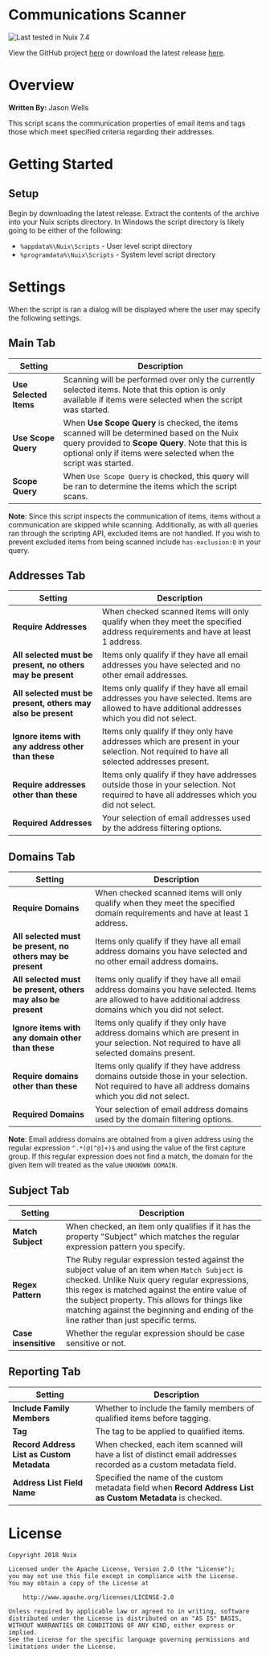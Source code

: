 Communications Scanner
======================

![Last tested in Nuix 7.4](https://img.shields.io/badge/Nuix-7.4-green.svg)

View the GitHub project [here](https://github.com/NuixSDK/Communication-Scanner) or download the latest release [here](https://github.com/NuixSDK/Communication-Scanner/releases).

# Overview

**Written By:** Jason Wells

This script scans the communication properties of email items and tags those which meet specified criteria regarding their addresses.

# Getting Started

## Setup

Begin by downloading the latest release.  Extract the contents of the archive into your Nuix scripts directory.  In Windows the script directory is likely going to be either of the following:

- `%appdata%\Nuix\Scripts` - User level script directory
- `%programdata%\Nuix\Scripts` - System level script directory

# Settings

When the script is ran a dialog will be displayed where the user may specify the following settings.

## Main Tab

| Setting | Description |
|---------|-------------|
| **Use Selected Items** | Scanning will be performed over only the currently selected items.  Note that this option is only available if items were selected when the script was started. |
| **Use Scope Query** | When **Use Scope Query** is checked, the items scanned will be determined based on the Nuix query provided to **Scope Query**.  Note that this is optional only if items were selected when the script was started. |
| **Scope Query** | When `Use Scope Query` is checked, this query will be ran to determine the items which the script scans. |

**Note**: Since this script inspects the communication of items, items without a communication are skipped while scanning.  Additionally, as with all queries ran through the scripting API, excluded items are not handled.  If you wish to prevent excluded items from being scanned include `has-exclusion:0` in your query.

## Addresses Tab

| Setting | Description |
|---------|-------------|
| **Require Addresses** | When checked scanned items will only qualify when they meet the specified address requirements and have at least 1 address. |
| **All selected must be present, no others may be present** | Items only qualify if they have all email addresses you have selected and no other email addresses. |
| **All selected must be present, others may also be present** | Items only qualify if they have all email addresses you have selected.  Items are allowed to have additional addresses which you did not select. |
| **Ignore items with any address other than these** | Items only qualify if they only have addresses which are present in your selection.  Not required to have all selected addresses present. |
| **Require addresses other than these** | Items only qualify if they have addresses outside those in your selection.  Not required to have all addresses which you did not select. |
| **Required Addresses** | Your selection of email addresses used by the address filtering options. |

## Domains Tab

| Setting | Description |
|---------|-------------|
| **Require Domains** | When checked scanned items will only qualify when they meet the specified domain requirements and have at least 1 address. |
| **All selected must be present, no others may be present** | Items only qualify if they have all email address domains you have selected and no other email address domains. |
| **All selected must be present, others may also be present** | Items only qualify if they have all email address domains you have selected.  Items are allowed to have additional address domains which you did not select. |
| **Ignore items with any domain other than these** | Items only qualify if they only have address domains which are present in your selection.  Not required to have all selected domains present. |
| **Require domains other than these** | Items only qualify if they have address domains outside those in your selection.  Not required to have all address domains which you did not select. |
| **Required Domains** | Your selection of email address domains used by the domain filtering options. |

**Note**: Email address domains are obtained from a given address using the regular expression `^.*(@[^@]+)$` and using the value of the first capture group.  If this regular expression does not find a match, the domain for the given item will treated as the value `UNKNOWN DOMAIN`.

## Subject Tab

| Setting | Description |
|---------|-------------|
| **Match Subject** | When checked, an item only qualifies if it has the property "Subject" which matches the regular expression pattern you specify. |
| **Regex Pattern** | The Ruby regular expression tested against the subject value of an item when `Match Subject` is checked.  Unlike Nuix query regular expressions, this regex is matched against the entire value of the subject property.  This allows for things like matching against the beginning and ending of the line rather than just specific terms. |
| **Case insensitive** | Whether the regular expression should be case sensitive or not. |

## Reporting Tab

| Setting | Description |
|---------|-------------|
| **Include Family Members** | Whether to include the family members of qualified items before tagging. |
| **Tag** | The tag to be applied to qualified items. |
| **Record Address List as Custom Metadata** | When checked, each item scanned will have a list of distinct email addresses recorded as a custom metadata field. |
| **Address List Field Name** | Specified the name of the custom metadata field when **Record Address List as Custom Metadata** is checked. |

# License

```
Copyright 2018 Nuix

Licensed under the Apache License, Version 2.0 (the "License");
you may not use this file except in compliance with the License.
You may obtain a copy of the License at

    http://www.apache.org/licenses/LICENSE-2.0

Unless required by applicable law or agreed to in writing, software
distributed under the License is distributed on an "AS IS" BASIS,
WITHOUT WARRANTIES OR CONDITIONS OF ANY KIND, either express or implied.
See the License for the specific language governing permissions and
limitations under the License.
```